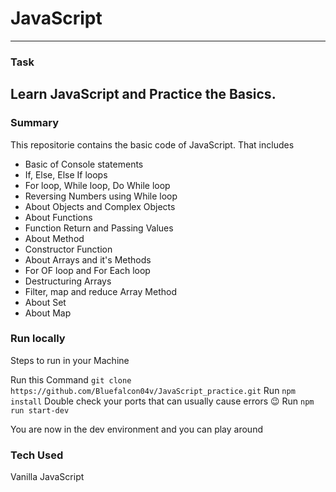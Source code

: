 # JavaScript 
---
### Task
Learn JavaScript and Practice the Basics.
----


### Summary 
This repositorie contains the basic code of JavaScript. That includes 
- Basic of Console statements 
- If, Else, Else If loops
- For loop, While loop, Do While loop
- Reversing Numbers using While loop
- About Objects and Complex Objects 
- About Functions
- Function Return and Passing Values
- About Method
- Constructor Function
- About Arrays and it's Methods 
- For OF loop and For Each loop 
- Destructuring Arrays 
- Filter, map and reduce Array Method
- About Set 
- About Map


### Run locally
Steps to run in your Machine
>>> 
 Run this Command `git clone https://github.com/Bluefalcon04v/JavaScript_practice.git`
 Run `npm install` 
 Double check your ports that can usually cause errors 😉
 Run `npm run start-dev`
>>>
You are now in the dev environment and you can play around


### Tech Used
Vanilla JavaScript
